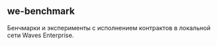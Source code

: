 ## we-benchmark

Бенчмарки и эксперименты с исполнением контрактов в локальной сети Waves Enterprise.
